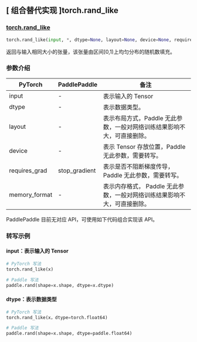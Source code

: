 ## [ 组合替代实现 ]torch.rand_like

### [torch.rand_like](https://pytorch.org/docs/stable/generated/torch.rand_like.html#torch.rand_like)
```python
torch.rand_like(input, *, dtype=None, layout=None, device=None, requires_grad=False, memory_format=torch.preserve_format)
```

返回与输入相同大小的张量，该张量由区间[0,1)上均匀分布的随机数填充。

### 参数介绍
| PyTorch       | PaddlePaddle | 备注                                                   |
| ------------- | ------------ | ------------------------------------------------------ |
| input         | -            | 表示输入的 Tensor                                   |
| dtype         | -            | 表示数据类型。               |
| layout        | -            | 表示布局方式，Paddle 无此参数，一般对网络训练结果影响不大，可直接删除。                   |
| device        | -            | 表示 Tensor 存放位置，Paddle 无此参数，需要转写。                   |
| requires_grad | stop_gradient            | 表示是否不阻断梯度传导，Paddle 无此参数，需要转写。 |
| memory_format | -            | 表示内存格式， Paddle 无此参数，一般对网络训练结果影响不大，可直接删除。               |

PaddlePaddle 目前无对应 API，可使用如下代码组合实现该 API。

### 转写示例
#### input：表示输入的 Tensor
```python
# PyTorch 写法
torch.rand_like(x)

# Paddle 写法
paddle.rand(shape=x.shape, dtype=x.dtype)
```

#### dtype：表示数据类型
```python
# PyTorch 写法
torch.rand_like(x，dtype=torch.float64)

# Paddle 写法
paddle.rand(shape=x.shape, dtype=paddle.float64)
```
